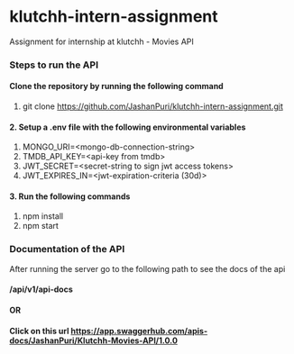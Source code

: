 # klutchh-intern-assignment
Assignment for internship at klutchh - Movies API

### Steps to run the API
#### Clone the repository by running the following command
1. git clone https://github.com/JashanPuri/klutchh-intern-assignment.git

#### 2. Setup a .env file with the following environmental variables
1. MONGO_URI=\<mongo-db-connection-string\>
2. TMDB_API_KEY=\<api-key from tmdb\>
3. JWT_SECRET=\<secret-string to sign jwt access tokens\>
4. JWT_EXPIRES_IN=\<jwt-expiration-criteria (30d)\>

#### 3. Run the following commands
1. npm install
2. npm start

### Documentation of the API
After running the server go to the following path to see the docs of the api
#### /api/v1/api-docs

#### OR

#### Click on this url https://app.swaggerhub.com/apis-docs/JashanPuri/Klutchh-Movies-API/1.0.0




